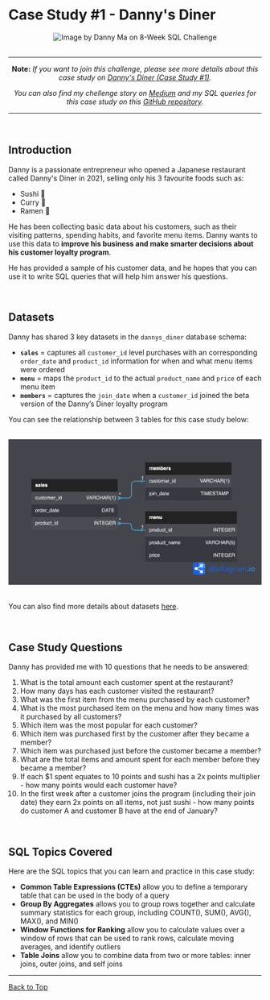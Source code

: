 # Case Study #1 - Danny's Diner

<div align = "center">
    <img 
        src     = "https://8weeksqlchallenge.com/images/case-study-designs/1.png" 
        alt     = "Image by Danny Ma on 8-Week SQL Challenge" 
        width   = "350" 
        height  = "350"
    >
</div>


<br/>


---

<div align = "center">

**Note:** *If you want to join this challenge, please see more details about this case study on [Danny's Diner (Case Study #1)](https://8weeksqlchallenge.com/case-study-1/).*

*You can also find my chellenge story on [Medium](https://medium.com/@thanakorn.tha/8-week-sql-challenge-dannys-diner-case-study-1-b4ff39d22139) and my SQL queries for this case study on this [GitHub repository](https://github.com/thanakorntha/8-week-sql-challenge/tree/main/1-danny-diner/codes).*

</div>

---


<br/>


## Introduction

Danny is a passionate entrepreneur who opened a Japanese restaurant called Danny's Diner in 2021, selling only his 3 favourite foods such as:

* Sushi  🍣
* Curry  🍛 
* Ramen  🍜

He has been collecting basic data about his customers, such as their visiting patterns, spending habits, and favorite menu items. Danny wants to use this data to **improve his business and make smarter decisions about his customer loyalty program**. 

He has provided a sample of his customer data, and he hopes that you can use it to write SQL queries that will help him answer his questions.


<br/>


## Datasets

Danny has shared 3 key datasets in the `dannys_diner` database schema: 

* **`sales`** = captures all `customer_id` level purchases with an corresponding `order_date` and `product_id` information for when and what menu items were ordered
* **`menu`** = maps the `product_id` to the actual `product_name` and `price` of each menu item
* **`members`** = captures the `join_date` when a `customer_id` joined the beta version of the Danny’s Diner loyalty program

You can see the relationship between 3 tables for this case study below:

<br/>

<div align = "center">
    <img 
        src     = "./resources/danny-diner-diagram.png" 
        alt     = "Database Diagram for Danny's Diner"
    >
</div>

<br/>

You can also find more details about datasets [here](https://8weeksqlchallenge.com/case-study-1/).


<br/>


## Case Study Questions

Danny has provided me with 10 questions that he needs to be answered:

1. What is the total amount each customer spent at the restaurant?
2. How many days has each customer visited the restaurant?
3. What was the first item from the menu purchased by each customer?
4. What is the most purchased item on the menu and how many times was it purchased by all customers?
5. Which item was the most popular for each customer?
6. Which item was purchased first by the customer after they became a member?
7. Which item was purchased just before the customer became a member?
8. What are the total items and amount spent for each member before they became a member?
9.  If each $1 spent equates to 10 points and sushi has a 2x points multiplier - how many points would each customer have?
10. In the first week after a customer joins the program (including their join date) they earn 2x points on all items, not just sushi - how many points do customer A and customer B have at the end of January?


<br/>


## SQL Topics Covered

Here are the SQL topics that you can learn and practice in this case study:

* **Common Table Expressions (CTEs)** allow you to define a temporary table that can be used in the body of a query
* **Group By Aggregates** allows you to group rows together and calculate summary statistics for each group, including COUNT(), SUM(), AVG(), MAX(), and MIN()
* **Window Functions for Ranking** allow you to calculate values over a window of rows that can be used to rank rows, calculate moving averages, and identify outliers
* **Table Joins** allow you to combine data from two or more tables: inner joins, outer joins, and self joins


---

[Back to Top](#case-study-1---dannys-diner)